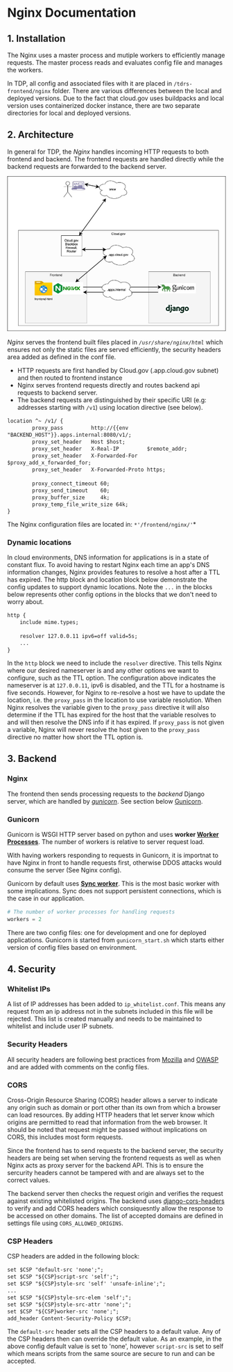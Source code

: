 # Nginx Documentation

## 1. Installation

The Nginx uses a master process and mutiple workers to efficiently manage requests. The master process reads and evaluates config file and manages the workers.

In TDP, all config and associated files with it are placed in ```/tdrs-frontend/nginx``` folder. There are various differences between the local and deployed versions. Due to the fact that cloud.gov uses buildpacks and local version uses containerized docker instance, there are two separate directories for local and deployed versions.

## 2. Architecture

In general for TDP, the *Nginx* handles incoming HTTP requests to both frontend and backend. The frontend requests are handled directly while the backend requests are forwarded to the backend server.

![Cloud.gov Architecture](./src/arch1.jpg)

*Nginx* serves the frontend built files placed in *```/usr/share/nginx/html```* which ensures not only the static files are served efficiently, the security headers area added as defined in the conf file.

- HTTP requests are first handled by Cloud.gov (.app.cloud.gov subnet) and then routed to frontend instance
- Nginx serves frontend requests directly and routes backend api requests to backend server.
- The backend requests are distinguished by their specific URI (e.g: addresses starting with ```/v1```) using location directive (see below).

```
location ^~ /v1/ {
        proxy_pass         http://{{env "BACKEND_HOST"}}.apps.internal:8080/v1/;
        proxy_set_header   Host $host;
        proxy_set_header   X-Real-IP         $remote_addr;
        proxy_set_header   X-Forwarded-For   $proxy_add_x_forwarded_for;
        proxy_set_header   X-Forwarded-Proto https;

        proxy_connect_timeout 60;
        proxy_send_timeout    60;
        proxy_buffer_size     4k;
        proxy_temp_file_write_size 64k;
}
```

The Nginx configuration files are located in: ```*'/frontend/nginx/'```*

### Dynamic locations
In cloud environments, DNS information for applications is in a state of constant flux. To avoid having to restart Nginx each time an app's DNS information changes, Nginx provides features to resolve a host after a TTL has expired. The http block and location block below demonstrate the config updates to support dynamic locations. Note the `...` in the blocks below represents other config options in the blocks that we don't need to worry about.

```
http {
    include mime.types;

    resolver 127.0.0.11 ipv6=off valid=5s;
    ...
}
```

In the `http` block we need to include the `resolver` directive. This tells Nginx where our desired nameserver is and any other options we want to configure, such as the TTL option.
The configuration above indicates the nameserver is at `127.0.0.11`, ipv6 is disabled, and the TTL for a hostname is five seconds. However, for Nginx to re-resolve a host
we have to update the location, i.e. the `proxy_pass` in the location to use variable resolution. When Nginx resolves the variable given to the `proxy_pass` directive it will also determine if the TTL has expired for the host that the variable resolves to and will then resolve the DNS info if it has expired. If `proxy_pass` is not given a variable, Nginx will never resolve the host given to the `proxy_pass` directive no matter how short the TTL option is.


## 3. Backend

### Nginx

The frontend then sends processing requests to the *backend* Django server, which are handled by *[gunicorn](https://gunicorn.org)*. See section below [Gunicorn](###Gunicorn).

### Gunicorn

Gunicorn is WSGI HTTP server based on python and uses **worker [Worker Processes](https://docs.gunicorn.org/en/stable/design.html#choosing-a-worker-type)**. The number of workers is relative to server request load.

With having workers responding to requests in Gunicorn, it is importnat to have Nginx in front to handle requests first, otherwise DDOS attacks would consume the server (See Nginx config).

Gunicorn by default uses **[Sync worker](https://docs.gunicorn.org/en/latest/design.html#sync-workers)**. This is the most basic worker with some implications. Sync does not support persistent connections, which is the case in our application.
```python
# The number of worker processes for handling requests
workers = 2
```

There are two config files: one for development and one for deployed applications. Gunicorn is started from ```gunicorn_start.sh``` which starts either version of config files based on environment.

## 4. Security

### Whitelist IPs
A list of IP addresses has been added to ```ip_whitelist.conf```. This means any request from an ip address not in the subnets included in this file will be rejected. This list is created manually and needs to be maintained to whitelist and include user IP subnets.

### Security Headers
All security headers are following best practices from [Mozilla](https://developer.mozilla.org/en-US/docs/Web/HTTP/Headers) and [OWASP](https://owasp.org/www-project-secure-headers/) and are added with comments on the config files.

### CORS

Cross-Origin Resource Sharing (CORS) header allows a server to indicate any origin such as domain or port other than its own from which a browser can load resources. By adding HTTP headers that let server know which origins are permitted to read that information from the web browser. It should be noted that request might be passed without implications on CORS, this includes most form requests.

Since the frontend has to send requests to the backend server, the security headers are being set when serving the frontend requests as well as when Nginx acts as proxy server for the backend API. This is to ensure the sercurity headers cannot be tampered with and are always set to the correct values.

The backend server then checks the request origin and verifies the request against existing whitelisted origins. The backend uses [django-cors-headers](https://github.com/adamchainz/django-cors-headers) to verify and add CORS headers which consiquesntly allow the response to be accessed on other domains. The list of accepted domains are defined in settings file using ```CORS_ALLOWED_ORIGINS```.

### CSP Headers
CSP headers are added in the following block:

```
set $CSP "default-src 'none';";
set $CSP "${CSP}script-src 'self';";
set $CSP "${CSP}style-src 'self' 'unsafe-inline';";
...
set $CSP "${CSP}style-src-elem 'self';";
set $CSP "${CSP}style-src-attr 'none';";
set $CSP "${CSP}worker-src 'none';";
add_header Content-Security-Policy $CSP;
```

The ```default-src``` header sets all the CSP headers to a default value. Any of the CSP headers then can override the default value. As an example, in the above config default value is set to 'none', however ```script-src``` is set to self which means scripts from the same source are secure to run and can be accepted.

